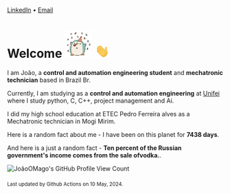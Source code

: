 [LinkedIn](https://www.linkedin.com/in/joão-pedro-gozzoli-b95641301/) &bull;
[Email](joaopedrogozzoli@gmail.com)

# Welcome <img src="happy.gif" height="64px" /> <img src="wave.gif" height="32px" />

I am João, a  **control and automation engineering student** and **mechatronic technician** based in Brazil Br.

Currently, I am studying as a **control and automation engineering** at [Unifei](https://unifei.edu.br) where I study python, C, C++, project management and Ai.

I did my high school education at ETEC Pedro Ferreira alves as a Mechatronic technician in Mogi Mirim.

Here is a random fact about me - I have been on this planet for **7438 days**.

And here is a just a random fact -  **Ten percent of the Russian government's income comes from the sale ofvodka.**.

![JoãoOMago's GitHub Profile View Count](https://komarev.com/ghpvc/?username=JoaoOMago)

<sub>Last updated by Github Actions on 10 May, 2024.</sub>
